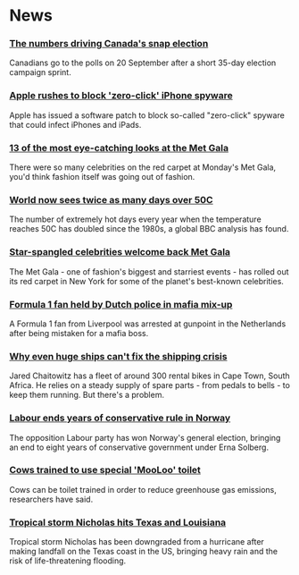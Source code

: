 # News
### [The numbers driving Canada's snap election](https://www.bbc.com/news/world-us-canada-58426147)
Canadians go to the polls on 20 September after a short 35-day election campaign sprint. 
### [Apple rushes to block 'zero-click' iPhone spyware](https://www.bbc.com/news/business-58540936)
Apple has issued a software patch to block so-called "zero-click" spyware that could infect iPhones and iPads.
### [13 of the most eye-catching looks at the Met Gala](https://www.bbc.com/news/entertainment-arts-58537575)
There were so many celebrities on the red carpet at Monday's Met Gala, you'd think fashion itself was going out of fashion.
### [World now sees twice as many days over 50C](https://www.bbc.com/news/science-environment-58494641)
The number of extremely hot days every year when the temperature reaches 50C has doubled since the 1980s, a global BBC analysis has found.
### [Star-spangled celebrities welcome back Met Gala](https://www.bbc.com/news/world-us-canada-58553594)
The Met Gala - one of fashion's biggest and starriest events - has rolled out its red carpet in New York for some of the planet's best-known celebrities. 
### [Formula 1 fan held by Dutch police in mafia mix-up](https://www.bbc.com/news/uk-england-merseyside-58559255)
A Formula 1 fan from Liverpool was arrested at gunpoint in the Netherlands after being mistaken for a mafia boss.
### [Why even huge ships can't fix the shipping crisis](https://www.bbc.com/news/business-58479148)
Jared Chaitowitz has a fleet of around 300 rental bikes in Cape Town, South Africa. He relies on a steady supply of spare parts - from pedals to bells - to keep them running. But there's a problem. 
### [Labour ends years of conservative rule in Norway](https://www.bbc.com/news/world-europe-58555690)
The opposition Labour party has won Norway's general election, bringing an end to eight years of conservative government under Erna Solberg.
### [Cows trained to use special 'MooLoo' toilet](https://www.bbc.com/news/world-europe-58552651)
Cows can be toilet trained in order to reduce greenhouse gas emissions, researchers have said.
### [Tropical storm Nicholas hits Texas and Louisiana](https://www.bbc.com/news/world-us-canada-58555227)
Tropical storm Nicholas has been downgraded from a hurricane after making landfall on the Texas coast in the US, bringing heavy rain and the risk of life-threatening flooding.
